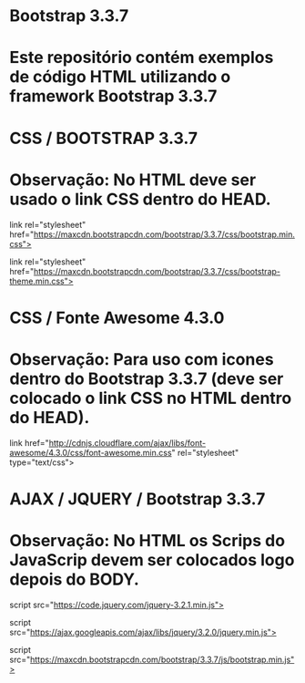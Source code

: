 
# Bootstrap 3.3.7 

# Este repositório contém exemplos de código HTML utilizando o framework Bootstrap 3.3.7 

#  CSS / BOOTSTRAP 3.3.7  
#  Observação: No HTML deve ser usado o link CSS dentro do HEAD. 

   link rel="stylesheet" href="https://maxcdn.bootstrapcdn.com/bootstrap/3.3.7/css/bootstrap.min.css"> 
   
   link rel="stylesheet" href="https://maxcdn.bootstrapcdn.com/bootstrap/3.3.7/css/bootstrap-theme.min.css">

#  CSS / Fonte Awesome 4.3.0 
#  Observação: Para uso com icones dentro do Bootstrap 3.3.7 (deve ser colocado o link CSS no HTML dentro do HEAD).

   link href="http://cdnjs.cloudflare.com/ajax/libs/font-awesome/4.3.0/css/font-awesome.min.css" rel="stylesheet" type="text/css">
       
#  AJAX / JQUERY / Bootstrap 3.3.7 
#  Observação: No HTML os Scrips do JavaScrip devem ser colocados logo depois do BODY.

   script src="https://code.jquery.com/jquery-3.2.1.min.js"></script> 
   
   script src="https://ajax.googleapis.com/ajax/libs/jquery/3.2.0/jquery.min.js"></script>
   
   script src="https://maxcdn.bootstrapcdn.com/bootstrap/3.3.7/js/bootstrap.min.js"></script>  
   


